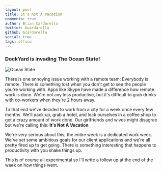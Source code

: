 ```yaml
---
layout: post
title: It's Not A Vacation
comments: true
author: Brian Cardarella
twitter: bcardarella
github: bcardarella
social: true
tags: office
---
```


### DockYard is invading The Ocean State! ###

![Ocean State](https://i.imgur.com/j46sVqU.jpg)

There is one annoying issue working with a remote team:
Everybody is remote. There is something lost when you don't get to see the people you're working with.
Apps like Skype have made a difference how remote work is done. We're
not any less productive, but it's difficult to grab drinks with co-workers
when they're 2 hours away.

To that end we've decided to work from a city for a week once every
few months. We'll pack up, grab a hotel, and lock ourselves in a coffee
shop to get a crazy amount of work done. Our girlfriends and wives
might disagree but we're calling this: **It's Not A Vacation**

We're very serious about this, the entire week is a dedicated work week.
We've set some ambitious goals for our client applications and we're
all pretty fired up to get going. There is something interesting that
happens to productivity with you shake things up.

This is of course all experimental so I'll write a follow up at the end
of the week on how things went.
